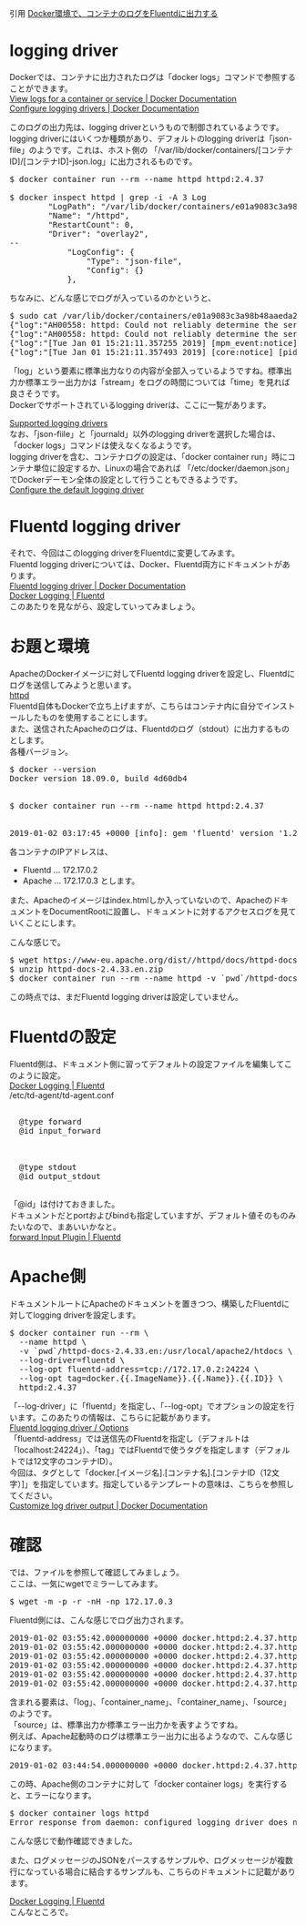 引用 
[Docker環境で、コンテナのログをFluentdに出力する](https://kazuhira-r.hatenablog.com/entry/2019/01/02/125947 "Docker環境で、コンテナのログをFluentdに出力する")

# logging driver

Dockerでは、コンテナに出力されたログは「docker logs」コマンドで参照することができます。<br/>
[View logs for a container or service | Docker Documentation](https://docs.docker.com/config/containers/logging/ "View logs for a container or service | Docker Documentation")<br/>
[Configure logging drivers | Docker Documentation](https://docs.docker.com/config/containers/logging/configure/ "Configure logging drivers | Docker Documentation")<br/>


このログの出力先は、logging driverというもので制御されているようです。<br/>
logging driverにはいくつか種類があり、デフォルトのlogging driverは「json-file」のようです。これは、ホスト側の
「/var/lib/docker/containers/[コンテナID]/[コンテナID]-json.log」に出力されるものです。<br/>

<pre>
$ docker container run --rm --name httpd httpd:2.4.37

$ docker inspect httpd | grep -i -A 3 Log
        "LogPath": "/var/lib/docker/containers/e01a9083c3a98b48aaeda25292d69ab409b6f5f04e01a9cee31e5549e1a94693/e01a9083c3a98b48aaeda25292d69ab409b6f5f04e01a9cee31e5549e1a94693-json.log",
        "Name": "/httpd",
        "RestartCount": 0,
        "Driver": "overlay2",
--
            "LogConfig": {
                "Type": "json-file",
                "Config": {}
            },
</pre>
ちなみに、どんな感じでログが入っているのかというと、
<pre>
$ sudo cat /var/lib/docker/containers/e01a9083c3a98b48aaeda25292d69ab409b6f5f04e01a9cee31e5549e1a94693/e01a9083c3a98b48aaeda25292d69ab409b6f5f04e01a9cee31e5549e1a94693-json.log
{"log":"AH00558: httpd: Could not reliably determine the server's fully qualified domain name, using 172.17.0.2. Set the 'ServerName' directive globally to suppress this message\n","stream":"stderr","time":"2019-01-01T15:21:11.353294509Z"}
{"log":"AH00558: httpd: Could not reliably determine the server's fully qualified domain name, using 172.17.0.2. Set the 'ServerName' directive globally to suppress this message\n","stream":"stderr","time":"2019-01-01T15:21:11.355605364Z"}
{"log":"[Tue Jan 01 15:21:11.357255 2019] [mpm_event:notice] [pid 1:tid 140069608740032] AH00489: Apache/2.4.37 (Unix) configured -- resuming normal operations\n","stream":"stderr","time":"2019-01-01T15:21:11.357434441Z"}
{"log":"[Tue Jan 01 15:21:11.357493 2019] [core:notice] [pid 1:tid 140069608740032] AH00094: Command line: 'httpd -D FOREGROUND'\n","stream":"stderr","time":"2019-01-01T15:21:11.357602487Z"}
</pre>

「log」という要素に標準出力なりの内容が全部入っているようですね。標準出力か標準エラー出力かは「stream」をログの時間については「time」を見れば良さそうです。<br/>
Dockerでサポートされているlogging driverは、ここに一覧があります。<br/>

[Supported logging drivers](https://docs.docker.com/config/containers/logging/configure/#supported-logging-drivers "Supported logging drivers")<br/>
なお、「json-fiile」と「journald」以外のlogging driverを選択した場合は、「docker logs」コマンドは使えなくなるようです。<br/>
logging driverを含む、コンテナログの設定は、「docker container run」時にコンテナ単位に設定するか、Linuxの場合であれば
「/etc/docker/daemon.json」でDockerデーモン全体の設定として行うこともできるようです。<br/>
[Configure the default logging driver](https://docs.docker.com/config/containers/logging/configure/#configure-the-default-logging-driver "Configure the default logging driver")<br/>

# Fluentd logging driver

それで、今回はこのlogging driverをFluentdに変更してみます。<br/>
Fluentd logging driverについては、Docker、Fluentd両方にドキュメントがあります。<br/>
[Fluentd logging driver | Docker Documentation](https://docs.docker.com/config/containers/logging/fluentd/ "Fluentd logging driver | Docker Documentation")<br/>
[Docker Logging | Fluentd](https://www.fluentd.org/guides/recipes/docker-logging "Docker Logging | Fluentd")<br/>
このあたりを見ながら、設定していってみましょう。

# お題と環境
ApacheのDockerイメージに対してFluentd logging driverを設定し、Fluentdにログを送信してみようと思います。<br/>
[httpd](https://hub.docker.com/_/httpd/ "httpd")<br/>
Fluentd自体もDockerで立ち上げますが、こちらはコンテナ内に自分でインストールしたものを使用することにします。<br/>
また、送信されたApacheのログは、Fluentdのログ（stdout）に出力するものとします。<br/>
各種バージョン。<br/>

<pre>
$ docker --version
Docker version 18.09.0, build 4d60db4


$ docker container run --rm --name httpd httpd:2.4.37


2019-01-02 03:17:45 +0000 [info]: gem 'fluentd' version '1.2.6'
</pre>

各コンテナのIPアドレスは、<br/>
- Fluentd … 172.17.0.2
- Apache … 172.17.0.3
とします。<br/>

また、Apacheのイメージはindex.htmlしか入っていないので、ApacheのドキュメントをDocumentRootに設置し、ドキュメントに対するアクセスログを見ていくことにします。<br/>

こんな感じで。<br/>

<pre>
$ wget https://www-eu.apache.org/dist//httpd/docs/httpd-docs-2.4.33.en.zip
$ unzip httpd-docs-2.4.33.en.zip
$ docker container run --rm --name httpd -v `pwd`/httpd-docs-2.4.33.en:/usr/local/apache2/htdocs httpd:2.4.37
</pre>
この時点では、まだFluentd logging driverは設定していません。<br/>

# Fluentdの設定
Fluentd側は、ドキュメント側に習ってデフォルトの設定ファイルを編集してこのように設定。<br/>
[Docker Logging | Fluentd](https://www.fluentd.org/guides/recipes/docker-logging "Docker Logging | Fluentd")<br/>
/etc/td-agent/td-agent.conf<br/>
<pre>
<source>
  @type forward
  @id input_forward
</source>

<match *.**>
  @type stdout
  @id output_stdout
</match>
</pre>

「@id」は付けておきました。<br/>
ドキュメントだとportおよびbindも指定していますが、デフォルト値そのものみたいなので、まあいいかなと。<br/>
[forward Input Plugin | Fluentd](https://docs.fluentd.org/v1.0/articles/in_forward "forward Input Plugin | Fluentd")

# Apache側
ドキュメントルートにApacheのドキュメントを置きつつ、構築したFluentdに対してlogging driverを設定します。<br/>
<pre>
$ docker container run --rm \
  --name httpd \
  -v `pwd`/httpd-docs-2.4.33.en:/usr/local/apache2/htdocs \
  --log-driver=fluentd \
  --log-opt fluentd-address=tcp://172.17.0.2:24224 \
  --log-opt tag=docker.{{.ImageName}}.{{.Name}}.{{.ID}} \
  httpd:2.4.37
</pre>
「--log-driver」に「fluentd」を指定し、「--log-opt」でオプションの設定を行います。このあたりの情報は、こちらに記載があります。<br/>
[Fluentd logging driver / Options](https://docs.docker.com/config/containers/logging/fluentd/#options "Fluentd logging driver / Options")<br/>
「fluentd-address」では送信先のFluentdを指定し（デフォルトは「localhost:24224」）、「tag」ではFluentdで使うタグを指定します（デフォルトでは12文字のコンテナID）。<br/>
今回は、タグとして「docker.[イメージ名].[コンテナ名].[コンテナID（12文字）]」を指定しています。指定しているテンプレートの意味は、こちらを参照してください。<br/>
[Customize log driver output | Docker Documentation](https://docs.docker.com/config/containers/logging/log_tags/ "Customize log driver output | Docker Documentation")<br/>

# 確認
では、ファイルを参照して確認してみましょう。<br/>
ここは、一気にwgetでミラーしてみます。<br/>

<pre>
$ wget -m -p -r -nH -np 172.17.0.3
</pre>

Fluentd側には、こんな感じでログ出力されます。<br/>

<pre>
2019-01-02 03:55:42.000000000 +0000 docker.httpd:2.4.37.httpd.76d3304af17a: {"log":"172.17.0.1 - - [02/Jan/2019:03:55:42 +0000] \"GET / HTTP/1.1\" 200 7004","container_id":"76d3304af17a71ce363407f855d544bccab2c0e39142c4be1dc2ba4385304c34","container_name":"/httpd","source":"stdout"}
2019-01-02 03:55:42.000000000 +0000 docker.httpd:2.4.37.httpd.76d3304af17a: {"container_name":"/httpd","source":"stdout","log":"172.17.0.1 - - [02/Jan/2019:03:55:42 +0000] \"GET /robots.txt HTTP/1.1\" 404 208","container_id":"76d3304af17a71ce363407f855d544bccab2c0e39142c4be1dc2ba4385304c34"}
2019-01-02 03:55:42.000000000 +0000 docker.httpd:2.4.37.httpd.76d3304af17a: {"container_id":"76d3304af17a71ce363407f855d544bccab2c0e39142c4be1dc2ba4385304c34","container_name":"/httpd","source":"stdout","log":"172.17.0.1 - - [02/Jan/2019:03:55:42 +0000] \"GET /style/css/manual-zip.css HTTP/1.1\" 200 874"}
2019-01-02 03:55:42.000000000 +0000 docker.httpd:2.4.37.httpd.76d3304af17a: {"container_id":"76d3304af17a71ce363407f855d544bccab2c0e39142c4be1dc2ba4385304c34","container_name":"/httpd","source":"stdout","log":"172.17.0.1 - - [02/Jan/2019:03:55:42 +0000] \"GET /style/css/manual-zip-100pc.css HTTP/1.1\" 200 885"}
2019-01-02 03:55:42.000000000 +0000 docker.httpd:2.4.37.httpd.76d3304af17a: {"log":"172.17.0.1 - - [02/Jan/2019:03:55:42 +0000] \"GET /style/css/manual-print.css HTTP/1.1\" 200 13200","container_id":"76d3304af17a71ce363407f855d544bccab2c0e39142c4be1dc2ba4385304c34","container_name":"/httpd","source":"stdout"}
2019-01-02 03:55:42.000000000 +0000 docker.httpd:2.4.37.httpd.76d3304af17a: {"container_id":"76d3304af17a71ce363407f855d544bccab2c0e39142c4be1dc2ba4385304c34","container_name":"/httpd","source":"stdout","log":"172.17.0.1 - - [02/Jan/2019:03:55:42 +0000] \"GET /style/css/prettify.css HTTP/1.1\" 200 3616"}
</pre>

含まれる要素は、「log」、「container_name」、「container_name」、「source」のようです。<br/>
「source」は、標準出力か標準エラー出力かを表すようですね。<br/>
例えば、Apache起動時のログは標準エラー出力に出るようなので、こんな感じになります。<br/>
<pre>
2019-01-02 03:44:54.000000000 +0000 docker.httpd:2.4.37.httpd.76d3304af17a: {"container_id":"76d3304af17a71ce363407f855d544bccab2c0e39142c4be1dc2ba4385304c34","container_name":"/httpd","source":"stderr","log":"[Wed Jan 02 03:44:54.260937 2019] [core:notice] [pid 1:tid 140541962106048] AH00094: Command line: 'httpd -D FOREGROUND'"}
</pre>

この時、Apache側のコンテナに対して「docker container logs」を実行すると、エラーになります。<br/>

<pre>
$ docker container logs httpd
Error response from daemon: configured logging driver does not support reading
</pre>

こんな感じで動作確認できました。<br/>

また、ログメッセージのJSONをパースするサンプルや、ログメッセージが複数行になっている場合に結合するサンプルも、こちらのドキュメントに記載があります。<br/>

[Docker Logging | Fluentd](https://www.fluentd.org/guides/recipes/docker-logging "Docker Logging | Fluentd")<br/>
こんなところで。<br/>
